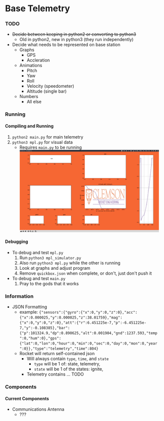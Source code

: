 # Base Telemetry
### TODO
* ~~Decide between keeping in python2 or converting to python3~~
  * Old in python2, new in python3 (they run independently)
* Decide what needs to be represented on base station
  * Graphs
    * GPS
    * Accleration
  * Animations
    * Pitch
    * Yaw
    * Roll
    * Velocity (speedometer)
    * Altitude (single bar)
  * Numbers
    * All else

### Running
#### Compiling and Running
1. `python2 main.py` for main telemetry
2. `python3 mpl.py` for visual data
   * Requires `main.py` to be running
   ![gui](../pics/gui_beta.png)
#### Debugging
* To debug and test `mpl.py`
  1. Run `python3 mpl_simulator.py`
  2. Also run `python3 mpl.py` while the other is running
  3. Look at graphs and adjust program
  4. Remove `quickbox.json` when complete, or don't, just don't push it
* To debug and test `main.py`
  1. Pray to the gods that it works

### Information
* JSON Formatting
  * example: `{"sensors":{"gyro":{"x":0,"y":0,"z":0},"acc":{"x":0.000025,"y":0.000025,"z":38.01759},"mag":{"x":0,"y":0,"z":0},"att":{"r":6.451225e-7,"p":-6.451225e-7,"y":-0.108385},"bar":{"p":101324.9,"dp":0.890625,"alt":0.001904,"gnd":1237.593,"temp":0,"hum":0},"gps":{"lat":0,"lon":0,"hour":0,"min":0,"sec":0,"day":0,"mon":0,"year":0}},"type":"telemetry","time":804}`
  * Rocket will return self-contained json
    * Will always contain `type`, `time`, and `state`
      * `type` will be 1 of: state, telemetry, 
      * `state` will be 1 of the states: ignite, 
    * Telemetry contains ... TODO

### Components
#### Current Components
* Communications Antenna
  * ???

